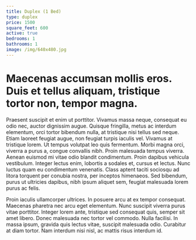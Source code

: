 ```yaml
---
title: Duplex (1 Bed)
type: duplex
price: 1500
square_feet: 600
active: true
bedrooms: 1
bathrooms: 1
image: /img/640x480.jpg
---
```

#  **Maecenas accumsan mollis eros. Duis et tellus aliquam, tristique tortor non, tempor magna.** 

Praesent suscipit et enim ut porttitor. Vivamus massa neque, consequat eu odio nec, auctor dignissim augue. Quisque fringilla, metus ac interdum elementum, orci tortor bibendum nulla, at tristique nisi tellus sed neque. Etiam laoreet feugiat augue, non feugiat turpis iaculis vel. Vivamus at tristique lorem. Ut tempus volutpat leo quis fermentum. Morbi magna orci, viverra a purus a, congue convallis nibh. Proin malesuada tempus viverra. Aenean euismod mi vitae odio blandit condimentum. Proin dapibus vehicula vestibulum. Integer lectus enim, lobortis a sodales et, cursus et lectus. Nunc luctus quam eu condimentum venenatis. Class aptent taciti sociosqu ad litora torquent per conubia nostra, per inceptos himenaeos. Sed bibendum, purus ut ultricies dapibus, nibh ipsum aliquet sem, feugiat malesuada lorem purus ac felis.



Proin iaculis ullamcorper ultrices. In posuere arcu at ex tempor consequat. Maecenas pharetra nec arcu eget elementum. Nunc suscipit viverra purus vitae porttitor. Integer lorem ante, tristique sed consequat quis, semper sit amet libero. Donec malesuada nec tortor vel commodo. Nulla facilisi. In massa ipsum, gravida quis lectus vitae, suscipit malesuada odio. Curabitur at diam tortor. Nam interdum nisi nisl, ac mattis risus interdum id.
